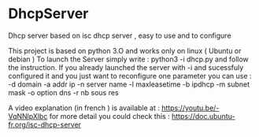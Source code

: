# DhcpServer
Dhcp server based on isc dhcp server , easy to use and to configure 



This project is based on python 3.O and works only on linux ( Ubuntu or debian )
To launch the Server simply write : python3 -i dhcp.py and follow the instruction.
If you already launched the server with -i and sucessfuly configured it and you just want to reconfigure one parameter you can use : 
-d domain 
-a addr ip
-n server name
-l maxleasetime 
-b ipdhcp
-m subnet mask 
-o option dns 
-r nb sous res 

A video explanation (in french ) is available at : https://youtu.be/-VqNNlpXlbc
  for more detail you could check this : https://doc.ubuntu-fr.org/isc-dhcp-server
